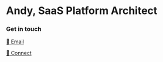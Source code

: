 # Andy, SaaS Platform Architect

### Get in touch

[:email: Email](mailto:kifer.mada@gmail.com)

[:100: Connect](https://www.linkedin.com/in/rfrancky/)
